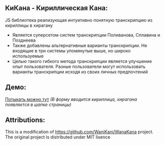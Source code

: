 ## КиКана - Кириллическая Кана:
JS библиотека реализующая интуитивно понятную транскрипцию из кириллицы в хирагану
  * Является суперсетом систем транскрипции Поливанова, Сплавина и Позднеева
  * Также добавлены альтернативные варианты транскрипции. Не входящие в три системы упомянутые выше, но широко используемые
  * Целью такого гибкого метода транскрипции является улучшение опыт пользователя. Разные пользователи могут использовать варианты транскрипции исходя из своих личных предпочтений

## Демо:
[Потыкать можно тут](https://kikana-dev-test.surge.sh)
*(В форму вводится кириллица, хирагана появляется в шапке страницы)*

## Attributions:

This is a modification of https://github.com/WaniKani/WanaKana project. The original project is distributed under MIT lisence
